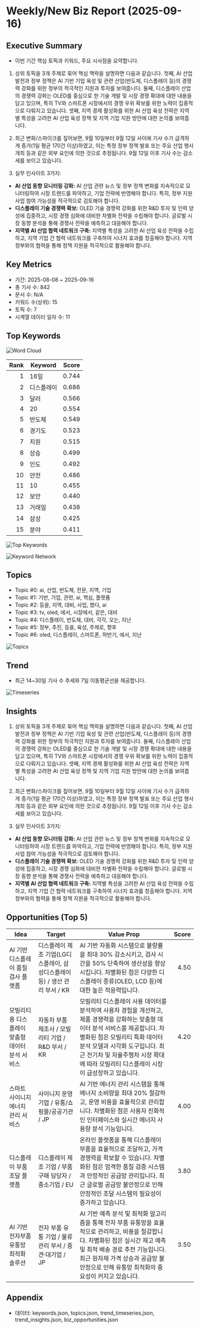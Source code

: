 # Weekly/New Biz Report (2025-09-16)

## Executive Summary

- 이번 기간 핵심 토픽과 키워드, 주요 시사점을 요약합니다.

1) 상위 토픽을 3개 주제로 묶어 핵심 맥락을 설명하면 다음과 같습니다. 첫째, AI 산업 발전과 정부 정책은 AI 기반 기업 육성 및 관련 산업(반도체, 디스플레이 등)의 경쟁력 강화를 위한 정부의 적극적인 지원과 투자를 보여줍니다.  둘째, 디스플레이 산업의 경쟁력 강화는 OLED를 중심으로 한 기술 개발 및 시장 경쟁 확대에 대한 내용을 담고 있으며, 특히 TV와 스마트폰 시장에서의 경쟁 우위 확보를 위한 노력이 집중적으로 다뤄지고 있습니다. 셋째, 지역 경제 활성화를 위한 AI 산업 육성 전략은 지역별 특성을 고려한 AI 산업 육성 정책 및 지역 기업 지원 방안에 대한 논의를 보여줍니다.


2) 최근 변화/스파이크를 짚어보면, 9월 10일부터 9월 12일 사이에 기사 수가 급격하게 증가(1일 평균 170건 이상)하였고, 이는 특정 정부 정책 발표 또는 주요 산업 행사 개최 등과 같은 외부 요인에 의한 것으로 추정됩니다.  9월 12일 이후 기사 수는 감소세를 보이고 있습니다.


3) 실무 인사이트 3가지:

* **AI 산업 동향 모니터링 강화:**  AI 산업 관련 뉴스 및 정부 정책 변화를 지속적으로 모니터링하여 시장 트렌드를 파악하고,  기업 전략에 반영해야 합니다.  특히, 정부 지원 사업 참여 가능성을 적극적으로 검토해야 합니다.
* **디스플레이 기술 경쟁력 확보:** OLED 기술 경쟁력 강화를 위한 R&D 투자 및 인력 양성에 집중하고,  시장 경쟁 심화에 대비한 차별화 전략을 수립해야 합니다.  글로벌 시장 동향 분석을 통해 경쟁사 전략을 예측하고 대응해야 합니다.
* **지역별 AI 산업 협력 네트워크 구축:** 지역별 특성을 고려한 AI 산업 육성 전략을 수립하고,  지역 기업 간 협력 네트워크를 구축하여 시너지 효과를 창출해야 합니다.  지역 정부와의 협력을 통해 정책 지원을 적극적으로 활용해야 합니다.

## Key Metrics

- 기간: 2025-08-08 ~ 2025-09-16
- 총 기사 수: 842
- 문서 수: N/A
- 키워드 수(상위): 15
- 토픽 수: 7
- 시계열 데이터 일자 수: 11

## Top Keywords

![Word Cloud](fig/wordcloud.png)

| Rank | Keyword | Score |
|---:|---|---:|
| 1 | 16일 | 0.744 |
| 2 | 디스플레이 | 0.686 |
| 3 | 달러 | 0.566 |
| 4 | 20 | 0.554 |
| 5 | 반도체 | 0.549 |
| 6 | 경기도 | 0.523 |
| 7 | 지원 | 0.515 |
| 8 | 상승 | 0.499 |
| 9 | 인도 | 0.492 |
| 10 | 안전 | 0.486 |
| 11 | 10 | 0.455 |
| 12 | 보안 | 0.440 |
| 13 | 거래일 | 0.438 |
| 14 | 삼성 | 0.425 |
| 15 | 분야 | 0.411 |

![Top Keywords](fig/top_keywords.png)

![Keyword Network](fig/keyword_network.png)

## Topics

- Topic #0: ai, 산업, 반도체, 전문, 지역, 기업
- Topic #1: 기반, 기업, 관련, ai, 핵심, 플랫폼
- Topic #2: 등을, 지역, 대비, 사업, 했다, ai
- Topic #3: tv, oled, 에서, 시장에서, 같은, 대비
- Topic #4: 디스플레이, 반도체, 대비, 각각, 오는, 지난
- Topic #5: 정부, 추진, 등을, 육성, 주제로, 향후
- Topic #6: oled, 디스플레이, 스마트폰, 하반기, 에서, 지난

![Topics](fig/topics.png)

## Trend

- 최근 14~30일 기사 수 추세와 7일 이동평균선을 제공합니다.

![Timeseries](fig/timeseries.png)

## Insights

1) 상위 토픽을 3개 주제로 묶어 핵심 맥락을 설명하면 다음과 같습니다. 첫째, AI 산업 발전과 정부 정책은 AI 기반 기업 육성 및 관련 산업(반도체, 디스플레이 등)의 경쟁력 강화를 위한 정부의 적극적인 지원과 투자를 보여줍니다.  둘째, 디스플레이 산업의 경쟁력 강화는 OLED를 중심으로 한 기술 개발 및 시장 경쟁 확대에 대한 내용을 담고 있으며, 특히 TV와 스마트폰 시장에서의 경쟁 우위 확보를 위한 노력이 집중적으로 다뤄지고 있습니다. 셋째, 지역 경제 활성화를 위한 AI 산업 육성 전략은 지역별 특성을 고려한 AI 산업 육성 정책 및 지역 기업 지원 방안에 대한 논의를 보여줍니다.


2) 최근 변화/스파이크를 짚어보면, 9월 10일부터 9월 12일 사이에 기사 수가 급격하게 증가(1일 평균 170건 이상)하였고, 이는 특정 정부 정책 발표 또는 주요 산업 행사 개최 등과 같은 외부 요인에 의한 것으로 추정됩니다.  9월 12일 이후 기사 수는 감소세를 보이고 있습니다.


3) 실무 인사이트 3가지:

* **AI 산업 동향 모니터링 강화:**  AI 산업 관련 뉴스 및 정부 정책 변화를 지속적으로 모니터링하여 시장 트렌드를 파악하고,  기업 전략에 반영해야 합니다.  특히, 정부 지원 사업 참여 가능성을 적극적으로 검토해야 합니다.
* **디스플레이 기술 경쟁력 확보:** OLED 기술 경쟁력 강화를 위한 R&D 투자 및 인력 양성에 집중하고,  시장 경쟁 심화에 대비한 차별화 전략을 수립해야 합니다.  글로벌 시장 동향 분석을 통해 경쟁사 전략을 예측하고 대응해야 합니다.
* **지역별 AI 산업 협력 네트워크 구축:** 지역별 특성을 고려한 AI 산업 육성 전략을 수립하고,  지역 기업 간 협력 네트워크를 구축하여 시너지 효과를 창출해야 합니다.  지역 정부와의 협력을 통해 정책 지원을 적극적으로 활용해야 합니다.

## Opportunities (Top 5)

| Idea | Target | Value Prop | Score |
|---|---|---|---:|
| AI 기반 디스플레이 품질 검사 플랫폼 | 디스플레이 제조 기업(LG디스플레이, 삼성디스플레이 등) / 생산 관리 부서 / KR | AI 기반 자동화 시스템으로 불량률을 최대 30% 감소시키고, 검사 시간을 50% 단축하여 생산성을 향상시킵니다.  차별화된 점은 다양한 디스플레이 종류(OLED, LCD 등)에 대한 높은 적응력입니다. | 4.50 |
| 모빌리티용 디스플레이 맞춤형 데이터 분석 서비스 | 자동차 부품 제조사 / 모빌리티 기업 / R&D 부서 / KR | 모빌리티 디스플레이 사용 데이터를 분석하여 사용자 경험을 개선하고, 제품 경쟁력을 강화하는 맞춤형 데이터 분석 서비스를 제공합니다. 차별화된 점은 모빌리티 특화 데이터 분석 모델과 시각화 도구입니다. 최근 전기차 및 자율주행차 시장 확대에 따라 모빌리티 디스플레이 시장이 급성장하고 있습니다. | 4.20 |
| 스마트 사이니지 에너지 관리 서비스 | 사이니지 운영 기업 / 유통/쇼핑몰/공공기관 / JP | AI 기반 에너지 관리 시스템을 통해 에너지 소비량을 최대 20% 절감하고, 운영 비용을 효율적으로 관리합니다.  차별화된 점은 사용자 친화적인 인터페이스와 실시간 에너지 사용량 분석 기능입니다. | 4.00 |
| 디스플레이 부품 조달 플랫폼 | 디스플레이 제조 기업 / 부품 구매 담당자 / 중소기업 / EU | 온라인 플랫폼을 통해 디스플레이 부품을 효율적으로 조달하고, 가격 경쟁력을 확보할 수 있습니다.  차별화된 점은 엄격한 품질 검증 시스템과 안정적인 공급망 관리입니다.  최근 글로벌 공급망 불안정으로 인해 안정적인 조달 시스템의 필요성이 증가하고 있습니다. | 3.80 |
| AI 기반 전자부품 유통망 최적화 솔루션 | 전자 부품 유통 기업 / 물류 관리 부서 / 중견·대기업 / JP | AI 기반 예측 분석 및 최적화 알고리즘을 통해 전자 부품 유통망을 효율적으로 관리하고, 비용을 절감합니다. 차별화된 점은 실시간 재고 예측 및 최적 배송 경로 추천 기능입니다. 최근 원자재 가격 상승과 공급망 불안정으로 인해 유통망 최적화의 중요성이 커지고 있습니다. | 3.50 |

## Appendix

- 데이터: keywords.json, topics.json, trend_timeseries.json, trend_insights.json, biz_opportunities.json